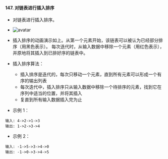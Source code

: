 #### 147. 对链表进行插入排序
- 对链表进行插入排序。
- ![avatar](https://upload.wikimedia.org/wikipedia/commons/0/0f/Insertion-sort-example-300px.gif)
- 插入排序的动画演示如上。从第一个元素开始，该链表可以被认为已经部分排序（用黑色表示）。
每次迭代时，从输入数据中移除一个元素（用红色表示），并原地将其插入到已排好序的链表中。

- 插入排序算法：
  - 插入排序是迭代的，每次只移动一个元素，直到所有元素可以形成一个有序的输出列表
  - 每次迭代中，插入排序只从输入数据中移除一个待排序的元素，找到它在序列中适当的位置，并将其插入
  - 复直到所有输入数据插入完为止

- 示例 1：
```
输入: 4->2->1->3
输出: 1->2->3->4
```

- 示例 2：
```
输入: -1->5->3->4->0
输出: -1->0->3->4->5
```
